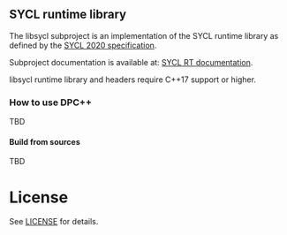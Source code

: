 ## SYCL runtime library

The libsycl subproject is an implementation of the SYCL runtime library as defined by the
[SYCL 2020 specification](https://registry.khronos.org/SYCL/specs/sycl-2020/html/sycl-2020.html).

Subproject documentation is available at: [SYCL RT documentation](./docs).

libsycl runtime library and headers require C++17 support or higher.

### How to use DPC++

TBD

#### Build from sources

TBD

# License

See [LICENSE](./LICENSE.TXT) for details.
